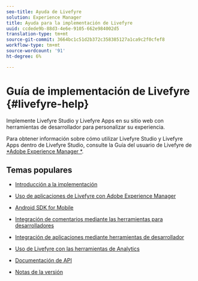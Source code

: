 ```yaml
---
seo-title: Ayuda de Livefyre
solution: Experience Manager
title: Ayuda para la implementación de Livefyre
uuid: ccdede9b-88d3-4e6e-9105-662e984002d5
translation-type: tm+mt
source-git-commit: 3664bc1c51d2b372c358385127a1ca9c2f0cfef8
workflow-type: tm+mt
source-wordcount: '91'
ht-degree: 6%

---
```



# Guía de implementación de Livefyre {#livefyre-help}

Implemente Livefyre Studio y Livefyre Apps en su sitio web con herramientas de desarrollador para personalizar su experiencia.

Para obtener información sobre cómo utilizar Livefyre Studio y Livefyre Apps dentro de Livefyre Studio, consulte la Guía del usuario de Livefyre de [*Adobe Experience Manager *](/help/using/home.md).

## Temas populares

* [Introducción a la implementación](c-getting-started/c-getting-started.md)

* [Uso de aplicaciones de Livefyre con Adobe Experience Manager](https://helpx.adobe.com/experience-manager/6-4/sites/administering/using/livefyre.html)

* [Android SDK for Mobile](c-mobile-sdks/c-android-sdk.md)

* [Integración de comentarios mediante las herramientas para desarrolladores](/help/implementation/c-app-integrations/c-comments-integration/c-comments-integration.md)

* [Integración de aplicaciones mediante herramientas de desarrollador](/help/implementation/c-getting-started/c-implementation-process/c-implementation-process.md)

* [Uso de Livefyre con las herramientas de Analytics](/help/implementation/livefyre-analytics/livefyre-analytics.md)

* [Documentación de API](https://api.livefyre.com)

* [Notas de la versión](/help/using/c-rn/c-rn.md)